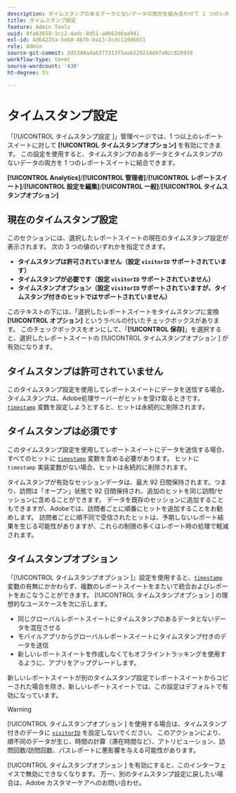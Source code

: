 ```yaml
---
description: タイムスタンプのあるデータとないデータの両方を組み合わせて 1 つのレポートスイートにします。
title: タイムスタンプ設定
feature: Admin Tools
uuid: 0fa63658-1cc2-4adc-8d51-a0662d0aa941
exl-id: 4d64225a-5eb8-4b7b-ba13-3cdc12dd6651
role: Admin
source-git-commit: 2d5348a4a6377313f5aab229214d97a02c826939
workflow-type: tm+mt
source-wordcount: '430'
ht-degree: 5%

---
```


# タイムスタンプ設定

「[!UICONTROL  タイムスタンプ設定 ]」管理ページでは、1 つ以上のレポートスイートに対して **[!UICONTROL タイムスタンプオプション]** を有効にできます。 この設定を使用すると、タイムスタンプのあるデータとタイムスタンプのないデータの両方を 1 つのレポートスイートに結合できます。

**[!UICONTROL Analytics]**/**[!UICONTROL 管理者]**/**[!UICONTROL レポートスイート]**/**[!UICONTROL 設定を編集]**/**[!UICONTROL 一般]**/**[!UICONTROL タイムスタンプオプション]**

## 現在のタイムスタンプ設定

このセクションには、選択したレポートスイートの現在のタイムスタンプ設定が表示されます。 次の 3 つの値のいずれかを指定できます。

* **タイムスタンプは許可されていません（設定 `visitorID` サポートされています）**
* **タイムスタンプが必要です（設定 `visitorID` サポートされていません）**
* **タイムスタンプオプション（設定 `visitorID` サポートされていますが、タイムスタンプ付きのヒットではサポートされていません）**

このテキストの下には、「選択したレポートスイートをタイムスタンプに変換 **[!UICONTROL オプション]** というラベルの付いたチェックボックスがあります。 このチェックボックスをオンにして、「**[!UICONTROL 保存]**」を選択すると、選択したレポートスイートの [!UICONTROL  タイムスタンプオプション ] が有効になります。

## タイムスタンプは許可されていません

このタイムスタンプ設定を使用してレポートスイートにデータを送信する場合、タイムスタンプは、Adobe処理サーバーがヒットを受け取るときです。 [`timestamp`](/help/implement/vars/page-vars/timestamp.md) 変数を設定しようとすると、ヒットは永続的に削除されます。

## タイムスタンプは必須です

このタイムスタンプ設定を使用してレポートスイートにデータを送信する場合、すべてのヒットに [`timestamp`](/help/implement/vars/page-vars/timestamp.md) 変数を含める必要があります。 ヒットに `timestamp` 実装変数がない場合、ヒットは永続的に削除されます。

タイムスタンプが有効なセッションデータは、最大 92 日間保持されます。つまり、訪問は「オープン」状態で 92 日間保持され、追加のヒットを同じ訪問/セッションに含めることができます。 データを既存のセッションに追加することもできますが、Adobeでは、訪問者ごとに順番にヒットを追加することをお勧めします。 訪問者ごとに順不同で受信されたヒットは、予期しないレポート結果を生じる可能性がありますが、これらの制限の多くはレポート時の処理で軽減されます。

## タイムスタンプオプション

「[!UICONTROL  タイムスタンプオプション ]」設定を使用すると、[`timestamp`](/help/implement/vars/page-vars/timestamp.md) 変数の有無にかかわらず、複数のレポートスイートをまたいで統合およびレポートをおこなうことができます。 [!UICONTROL  タイムスタンプオプション ] の理想的なユースケースを次に示します。

* 同じグローバルレポートスイートにタイムスタンプのあるデータとないデータを混在させる
* モバイルアプリからグローバルレポートスイートにタイムスタンプ付きのデータを送信
* 新しいレポートスイートを作成しなくてもオフライントラッキングを使用するように、アプリをアップグレードします。

新しいレポートスイートが別のタイムスタンプ設定でレポートスイートからコピーされた場合を除き、新しいレポートスイートでは、この設定はデフォルトで有効になっています。

>[!WARNING]
>
>[!UICONTROL  タイムスタンプオプション ] を使用する場合は、タイムスタンプ付きのデータに [`visitorID`](/help/implement/vars/config-vars/visitorid.md) を設定しないでください。 このアクションにより、順不同のデータが生じ、時間の計算（滞在時間など）、アトリビューション、訪問回数/訪問回数、パスレポートに悪影響を与える可能性があります。

[!UICONTROL  タイムスタンプオプション ] を有効にすると、このインターフェイスで無効にできなくなります。 万一、別のタイムスタンプ設定に戻したい場合は、Adobe カスタマーケアへのお問い合わせ。
